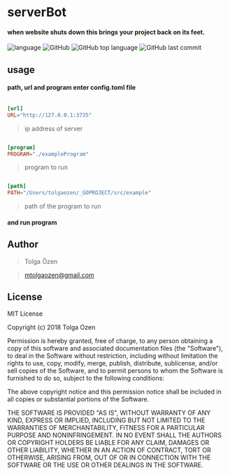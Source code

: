 # serverBot

#### when website shuts down this brings your project back on its feet.

![language](https://img.shields.io/badge/language-go-%236AD7E4.svg)
![GitHub](https://img.shields.io/github/license/tolgaOzen/serverBot.svg)
![GitHub top language](https://img.shields.io/github/languages/top/tolgaOzen/serverBot.svg)
![GitHub last commit](https://img.shields.io/github/last-commit/tolgaOzen/serverBot.svg)

## usage

#### path, url and  program enter config.toml file

```toml

[url]
URL="http://127.0.0.1:3735"

```

> ip address of server

```toml

[program]
PROGRAM="./exampleProgram"

```

> program to run


```toml

[path]
PATH="/Users/tolgaozen/_GOPROJECT/src/example"

```

> path of the program to run


#### and run program


## Author

>Tolga Özen

>mtolgaozen@gmail.com


## License

MIT License

Copyright (c) 2018 Tolga Ozen

Permission is hereby granted, free of charge, to any person obtaining a copy
of this software and associated documentation files (the "Software"), to deal
in the Software without restriction, including without limitation the rights
to use, copy, modify, merge, publish, distribute, sublicense, and/or sell
copies of the Software, and to permit persons to whom the Software is
furnished to do so, subject to the following conditions:

The above copyright notice and this permission notice shall be included in all
copies or substantial portions of the Software.

THE SOFTWARE IS PROVIDED "AS IS", WITHOUT WARRANTY OF ANY KIND, EXPRESS OR
IMPLIED, INCLUDING BUT NOT LIMITED TO THE WARRANTIES OF MERCHANTABILITY,
FITNESS FOR A PARTICULAR PURPOSE AND NONINFRINGEMENT. IN NO EVENT SHALL THE
AUTHORS OR COPYRIGHT HOLDERS BE LIABLE FOR ANY CLAIM, DAMAGES OR OTHER
LIABILITY, WHETHER IN AN ACTION OF CONTRACT, TORT OR OTHERWISE, ARISING FROM,
OUT OF OR IN CONNECTION WITH THE SOFTWARE OR THE USE OR OTHER DEALINGS IN THE
SOFTWARE.